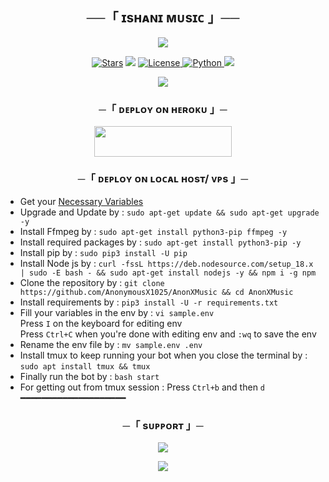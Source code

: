 <h2 align="center">
       ──「 ɪѕʜᴀɴɪ ᴍᴜsɪᴄ 」──
</h2>

<p align="center">
  <img src="https://te.legra.ph/file/a5cb73cdd0e7455f33960.jpg">
</p>

<p align="center">
<a href="https://github.com/MyraTeam204/IshaniMusic/stargazers"><img src="https://img.shields.io/github/stars/MyraTeam204/IshaniMusic?color=black&logo=github&logoColor=black&style=for-the-badge" alt="Stars" /></a>
<a href="https://github.com/MyraTeam204/IshaniMusic/network/members"> <img src="https://img.shields.io/github/forks/MyraTeam204/IshaniMusic?color=black&logo=github&logoColor=black&style=for-the-badge" /></a>
<a href="https://github.com/MyraTeam204/IshaniMusic/blob/master/LICENSE"> <img src="https://img.shields.io/badge/License-MIT-blueviolet?style=for-the-badge" alt="License" /> </a>
<a href="https://www.python.org/"> <img src="https://img.shields.io/badge/Written%20in-Python-orange?style=for-the-badge&logo=python" alt="Python" /> </a>
<a href="https://github.com/MyraTeam204/IshaniMusic/commits/MyraTeam204"> <img src="https://img.shields.io/github/last-commit/MyraTeam204/IshaniMusic?color=blue&logo=github&logoColor=green&style=for-the-badge" /></a>
</p>

<p align="center">
  <img src="https://te.legra.ph/file/efd08b3e528d83e8f4781.jpg">
</p>

<h3 align="center">
    ─「 ᴅᴇᴩʟᴏʏ ᴏɴ ʜᴇʀᴏᴋᴜ 」─
</h3>

<p align="center"><a href="https://dashboard.heroku.com/new?template=https://github.com/MyraTeam204/IshaniMusic"> <img src="https://img.shields.io/badge/Deploy%20On%20Heroku-black?style=for-the-badge&logo=heroku" width="220" height="48.45"/></a></p>

<h3 align="center">
    ─「 ᴅᴇᴩʟᴏʏ ᴏɴ ʟᴏᴄᴀʟ ʜᴏsᴛ/ ᴠᴘs 」─
</h3>

- Get your [Necessary Variables](https://github.com/AnonymousX1025/AnonXMusic/blob/master/sample.env)
- Upgrade and Update by :
`sudo apt-get update && sudo apt-get upgrade -y`
- Install Ffmpeg by :
`sudo apt-get install python3-pip ffmpeg -y`
- Install required packages by :
`sudo apt-get install python3-pip -y`
- Install pip by :
`sudo pip3 install -U pip`
- Install Node js by :
`curl -fssL https://deb.nodesource.com/setup_18.x | sudo -E bash - && sudo apt-get install nodejs -y && npm i -g npm`
- Clone the repository by :
`git clone https://github.com/AnonymousX1025/AnonXMusic && cd AnonXMusic`
- Install requirements by :
`pip3 install -U -r requirements.txt`
- Fill your variables in the env by :
`vi sample.env`<br>
Press `I` on the keyboard for editing env<br>
Press `Ctrl+C` when you're done with editing env and `:wq` to save the env<br>
- Rename the env file by :
`mv sample.env .env`
- Install tmux to keep running your bot when you close the terminal by :
`sudo apt install tmux && tmux`
- Finally run the bot by :
`bash start`
- For getting out from tmux session : Press `Ctrl+b` and then `d`<br>
━━━━━━━━━━━━━━━━━━━━

<h3 align="center">
    ─「 sᴜᴩᴩᴏʀᴛ 」─
</h3>

<p align="center">
<a href="https://telegram.me/AboutRajop"><img src="https://img.shields.io/badge/-Support%20Group-blue.svg?style=for-the-badge&logo=Telegram"></a>
</p>

<p align="center">
<a href="https://telegram.me/RajAssosiation"><img src="https://img.shields.io/badge/-Support%20Channel-blue.svg?style=for-the-badge&logo=Telegram"></a>
</p>
